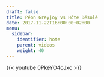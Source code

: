 ```yaml
---
draft: false
title: Péon Greyjoy vs Hôte Désolé
date: 2017-11-22T16:00:00+02:00
menu:
  sidebar:
    identifier: hote
    parent: videos
    weight: 40
---
```


{{< youtube 0PkeYO4cJxc >}}
